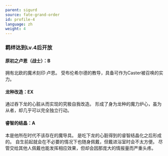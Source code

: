 ```yaml
---
parent: sigurd
source: fate-grand-order
id: profile-4
language: zh
weight: 4
---
```


### 羁绊达到Lv.4后开放

#### 原初之卢恩（战士）：B

拥有北欧的魔术刻印·卢恩。
受布伦希尔德的教导，具备可作为Caster被召唤的实力。

#### 龙种改造：EX

通过吞下龙的心脏从而实现的究极自我改造。
形成了身为龙种的魔力炉心，虽为从者，却几乎可以完全独立行动。

#### 睿智的结晶：A

本是他所在时代不该存在的魔导具。
是吃下龙的心脏得到的睿智结晶化之后形成的。
自生前起就会在不必要的情况下也随身佩戴，但戴进浴室时会不太方便。
尽管交给其他人佩戴也能发挥相应效果，但却会因那庞大的情报量而严重头疼。
